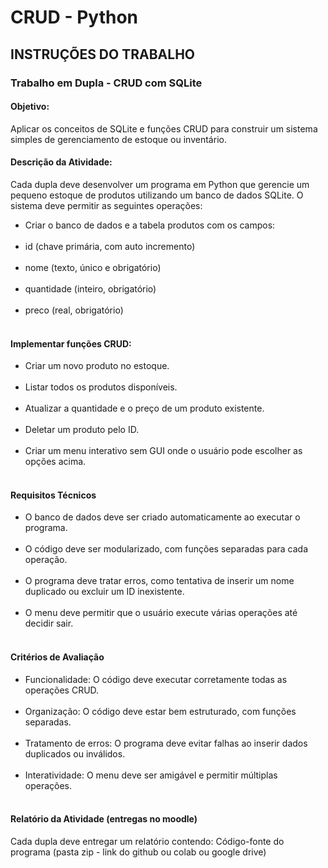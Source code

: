 # CRUD - Python

## INSTRUÇÕES DO TRABALHO

### Trabalho em Dupla - CRUD com SQLite

#### Objetivo: 
  Aplicar os conceitos de SQLite e funções CRUD para construir um sistema simples de gerenciamento de estoque ou inventário.

#### Descrição da Atividade:
  Cada dupla deve desenvolver um programa em Python que gerencie um pequeno estoque de produtos utilizando um banco de dados SQLite. O sistema deve permitir as seguintes operações:
  <ul>
      <li>Criar o banco de dados e a tabela produtos com os campos: </li><br>
      <li>id (chave primária, com auto incremento) </li><br>
      <li>nome (texto, único e obrigatório) </li><br>
      <li>quantidade (inteiro, obrigatório) </li><br>
      <li>preco (real, obrigatório) </li><br>
  </ul>

#### Implementar funções CRUD:
<ul>
  <li> Criar um novo produto no estoque. </li><br>
  <li> Listar todos os produtos disponíveis. </li><br>
  <li> Atualizar a quantidade e o preço de um produto existente. </li><br>
  <li> Deletar um produto pelo ID. </li><br>
  <li> Criar um menu interativo sem GUI onde o usuário pode escolher as opções acima. </li><br>
</ul>

#### Requisitos Técnicos
<ul>
  <li> O banco de dados deve ser criado automaticamente ao executar o programa. </li><br>
  <li> O código deve ser modularizado, com funções separadas para cada operação. </li><br>
  <li> O programa deve tratar erros, como tentativa de inserir um nome duplicado ou excluir um ID inexistente. </li><br>
  <li> O menu deve permitir que o usuário execute várias operações até decidir sair. </li><br>
</ul>

#### Critérios de Avaliação
<ul>
  <li> Funcionalidade: O código deve executar corretamente todas as operações CRUD. </li><br>
  <li> Organização: O código deve estar bem estruturado, com funções separadas. </li><br>
  <li> Tratamento de erros: O programa deve evitar falhas ao inserir dados duplicados ou inválidos. </li><br>
  <li> Interatividade: O menu deve ser amigável e permitir múltiplas operações. </li><br>
</ul>

#### Relatório da Atividade (entregas no moodle)
  Cada dupla deve entregar um relatório contendo:
  Código-fonte do programa (pasta zip - link do github ou colab ou google drive) <br>
